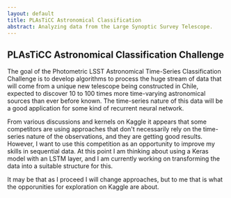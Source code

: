 ```yaml
---
layout: default
title: PLAsTiCC Astronomical Classification
abstract: Analyzing data from the Large Synoptic Survey Telescope.
---
```


## PLAsTiCC Astronomical Classification Challenge

The goal of the Photometric LSST Astronomical Time-Series Classification 
Challenge is to develop algorithms to process the huge stream of data 
that will come from a unique new telescope being constructed in Chile, 
expected to discover 10 to 100 times more time-varying astronomical 
sources than ever before known.  The time-series nature of this data 
will be a good application for some kind of recurrent neural network.
 
From various discussions and kernels on Kaggle it appears that 
some competitors are using approaches that don't necessarily rely on the 
time-series nature of the observations, and they are getting good 
results.  However, I want to use this competition as an opportunity to 
improve my skills in sequential data.  At this point I am thinking 
about using a Keras model with an LSTM layer, and I am currently 
working on transforming the data into a suitable structure for this.

It may be that as I proceed I will change approaches, but to me that 
is what the opporunities for exploration on Kaggle are about.


